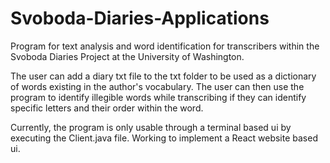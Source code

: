 # Svoboda-Diaries-Applications
Program for text analysis and word identification for transcribers within the Svoboda Diaries Project at the University of Washington.

The user can add a diary txt file to the txt folder to be used as a dictionary of words existing in the author's vocabulary. The user can then use the program to identify illegible words while transcribing if they can identify specific letters and their order within the word.

Currently, the program is only usable through a terminal based ui by executing the Client.java file. Working to implement a React website based ui.
